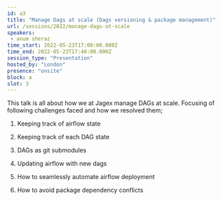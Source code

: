 ```yaml
---
id: a3
title: "Manage Dags at scale (Dags versioning & package management)"
url: /sessions/2022/manage-dags-at-scale
speakers:
 - anum sheraz
time_start: 2022-05-23T17:00:00.000Z
time_end: 2022-05-23T17:40:00.000Z
session_type: "Presentation"
hosted_by: "London"
presence: "onsite"
block: a
slot: 3
---
```


This talk is all about how we at Jagex manage DAGs at scale. Focusing of following challenges faced and how we resolved them; 
 
 1. Keeping track of airflow state
 
 2. Keeping track of each DAG state
 
 3. DAGs as git submodules
 
 4. Updating airflow with new dags
 
 5. How to seamlessly automate airflow deployment 
 
 6. How to avoid package dependency conflicts